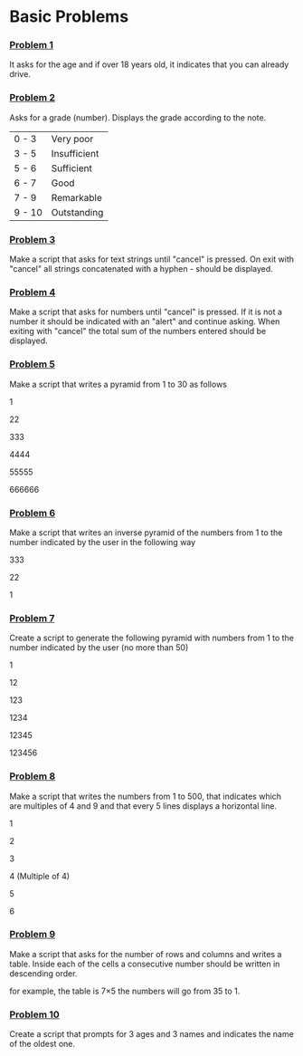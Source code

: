# Basic Problems

### [Problem 1](/src/js/Modules/problem-1.js)

It asks for the age and if over 18 years old, it indicates that you can already drive.

### [Problem 2](/src/js/Modules/problem-2.js)

Asks for a grade (number). Displays the grade according to the note.

|        |              |
| ------ | ------------ |
| 0 - 3  | Very poor    |
| 3 - 5  | Insufficient |
| 5 - 6  | Sufficient   |
| 6 - 7  | Good         |
| 7 - 9  | Remarkable   |
| 9 - 10 | Outstanding  |

### [Problem 3](/src/js/Modules/problem-3.js)

Make a script that asks for text strings until "cancel" is pressed. On exit with "cancel" all strings concatenated with a hyphen - should be displayed.

### [Problem 4](/src/js/Modules/problem-4.js)

Make a script that asks for numbers until "cancel" is pressed. If it is not a number it should be indicated with an "alert" and continue asking. When exiting with "cancel" the total sum of the numbers entered should be displayed.

### [Problem 5](/src/js/Modules/problem-5.js)

Make a script that writes a pyramid from 1 to 30 as follows

1

22

333

4444

55555

666666

### [Problem 6](/src/js/Modules/problem-6.js)

Make a script that writes an inverse pyramid of the numbers from 1 to the number indicated by the user in the following way

333

22

1

### [Problem 7](/src/js/Modules/problem-7.js)

Create a script to generate the following pyramid with numbers from 1 to the number indicated by the user (no more than 50)

1

12

123

1234

12345

123456

### [Problem 8](/src/js/Modules/problem-8.js)

Make a script that writes the numbers from 1 to 500, that indicates which are multiples of 4 and 9 and that every 5 lines displays a horizontal line.

1

2

3

4 (Multiple of 4)

5

6

### [Problem 9](/src/js/Modules/problem-9.js)

Make a script that asks for the number of rows and columns and writes a table. Inside each of the cells a consecutive number should be written in descending order.

for example, the table is 7×5 the numbers will go from 35 to 1.

### [Problem 10](/src/js/Modules/problem-10.js)

Create a script that prompts for 3 ages and 3 names and indicates the name of the oldest one.
